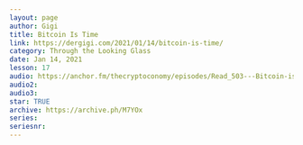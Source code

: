```yaml
---
layout: page
author: Gigi
title: Bitcoin Is Time
link: https://dergigi.com/2021/01/14/bitcoin-is-time/
category: Through the Looking Glass
date: Jan 14, 2021
lesson: 17
audio: https://anchor.fm/thecryptoconomy/episodes/Read_503---Bitcoin-is-Time-DerGigi-erk2ss
audio2: 
audio3: 
star: TRUE
archive: https://archive.ph/M7YOx
series: 
seriesnr: 
---
```

